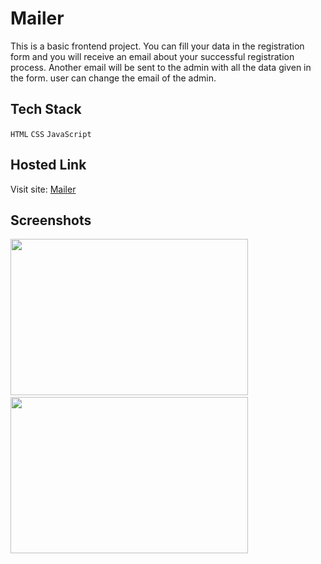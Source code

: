 # Mailer

This is a basic frontend project. You can fill your data in the registration form and you will receive an email about your successful registration process. Another email will be sent to the admin with all the data given in the form. user can change the email of the admin.


## Tech Stack

`HTML` `CSS` `JavaScript`


## Hosted Link

Visit site: [Mailer](https://antu99g.github.io/Mailer_basic/)


## Screenshots

<img src="https://user-images.githubusercontent.com/114740896/227457459-85ddbf11-4aa6-4953-b165-b807903778a5.png" width="380" height="250">&emsp;&emsp;
<img src="https://user-images.githubusercontent.com/114740896/227457569-f86c7fff-6928-4cb5-9a69-b67c463b5f97.png" width="380" height="250">
